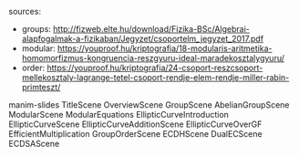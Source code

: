 sources:
- groups: http://fizweb.elte.hu/download/Fizika-BSc/Algebrai-alapfogalmak-a-fizikaban/Jegyzet/csoportelm_jegyzet_2017.pdf
- modular: https://youproof.hu/kriptografia/18-modularis-aritmetika-homomorfizmus-kongruencia-reszgyuru-ideal-maradekosztalygyuru/
- order: https://youproof.hu/kriptografia/24-csoport-reszcsoport-mellekosztaly-lagrange-tetel-csoport-rendje-elem-rendje-miller-rabin-primteszt/


manim-slides TitleScene OverviewScene GroupScene AbelianGroupScene ModularScene ModularEquations EllipticCurveIntroduction EllipticCurveScene EllipticCurveAdditionScene EllipticCurveOverGF EfficientMultiplication GroupOrderScene ECDHScene DualECScene ECDSAScene